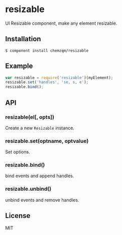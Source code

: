 
# resizable

  UI Resizable component, make any element resizable.

## Installation

    $ component install chemzqm/resizable

## Example

```js
var resizable = require('resizable')(myElement);
resizable.set('handles', 'se, s, e');
resizable.bind();
```

## API

### resizable(el[, opts])

  Create a new `Resizable` instance.

### resizable.set(optname, optvalue)

  Set options.

### resizable.bind()

  bind events and append handles.

### resizable.unbind()

  unbind events and remove handles.
   

## License

  MIT
